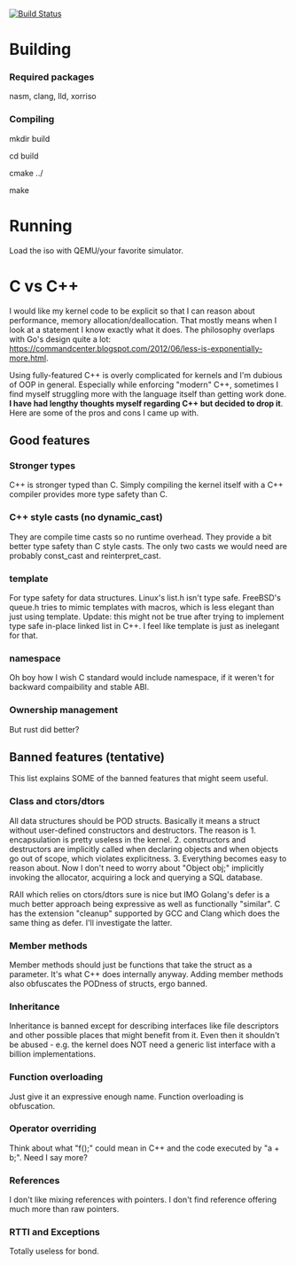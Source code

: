 [![Build Status](https://build.quacker.org/api/badges/d/bond/status.svg)](https://build.quacker.org/d/bond)
# Building
### Required packages
nasm, clang, lld, xorriso

### Compiling
mkdir build

cd build

cmake ../

make

# Running
Load the iso with QEMU/your favorite simulator.

# C vs C++
I would like my kernel code to be explicit so that I can reason about performance, memory allocation/deallocation. That mostly means when I look at a statement I know exactly what it does. 
The philosophy overlaps with Go's design quite a lot: https://commandcenter.blogspot.com/2012/06/less-is-exponentially-more.html. 

Using fully-featured C++ is overly complicated for kernels and I'm dubious of OOP in general. Especially while enforcing "modern" C++, sometimes I find myself struggling more with the language itself than getting work done. **I have had lengthy thoughts myself regarding C++ but decided to drop it**. Here are some of the pros and cons I came up with.

## Good features

### Stronger types
C++ is stronger typed than C. Simply compiling the kernel itself with a C++ compiler provides more type safety than C.

### C++ style casts (no dynamic_cast)
They are compile time casts so no runtime overhead. They provide a bit better type safety than C style casts. The only two casts we would need are probably const_cast and reinterpret_cast.

### template
For type safety for data structures. Linux's list.h isn't type safe. FreeBSD's queue.h tries to mimic templates with macros, which is less elegant than just using template. Update: this might not be true after trying to implement type safe in-place linked list in C++. I feel like template is just as inelegant for that.

### namespace
Oh boy how I wish C standard would include namespace, if it weren't for backward compaibility and stable ABI.

### Ownership management
But rust did better?

## Banned features (tentative)
This list explains SOME of the banned features that might seem useful.

### Class and ctors/dtors
All data structures should be POD structs. Basically it means a struct without user-defined constructors and destructors. The reason is 1. encapsulation is pretty useless in the kernel. 2. constructors and destructors are implicitly called when declaring objects and when objects go out of scope, which violates explicitness. 3. Everything becomes easy to reason about. Now I don't need to worry about "Object obj;" implicitly invoking the  allocator, acquiring a lock and querying a SQL database.

RAII which relies on ctors/dtors sure is nice but IMO Golang's defer is a much better approach being expressive as well as functionally "similar". C has the extension "cleanup" supported by GCC and Clang which does the same thing as defer. I'll investigate the latter.

### Member methods
Member methods should just be functions that take the struct as a parameter. It's what C++ does internally anyway. Adding member methods also obfuscates the PODness of structs, ergo banned.

### Inheritance
Inheritance is banned except for describing interfaces like file descriptors and other possible places that might benefit from it. Even then it shouldn't be abused - e.g. the kernel does NOT need a generic list interface with a billion implementations.

### Function overloading
Just give it an expressive enough name. Function overloading is obfuscation.

### Operator overriding
Think about what "f();" could mean in C++ and the code executed by "a + b;". Need I say more?

### References
I don't like mixing references with pointers. I don't find reference offering much more than raw pointers. 

### RTTI and Exceptions
Totally useless for bond.